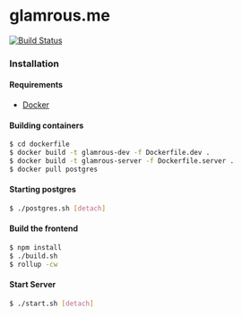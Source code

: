 glamrous.me 
===========
[![Build Status](https://travis-ci.org/DrewRomanyk/glamrous.me.svg?branch=master)](https://travis-ci.org/DrewRomanyk/glamrous.me)

### Installation

#### Requirements
* [Docker](https://www.docker.com)

#### Building containers
```bash
$ cd dockerfile
$ docker build -t glamrous-dev -f Dockerfile.dev .
$ docker build -t glamrous-server -f Dockerfile.server .
$ docker pull postgres
```

#### Starting postgres
```bash
$ ./postgres.sh [detach]
```

#### Build the frontend
```bash
$ npm install
$ ./build.sh
$ rollup -cw
```

#### Start Server
```bash
$ ./start.sh [detach]
```
